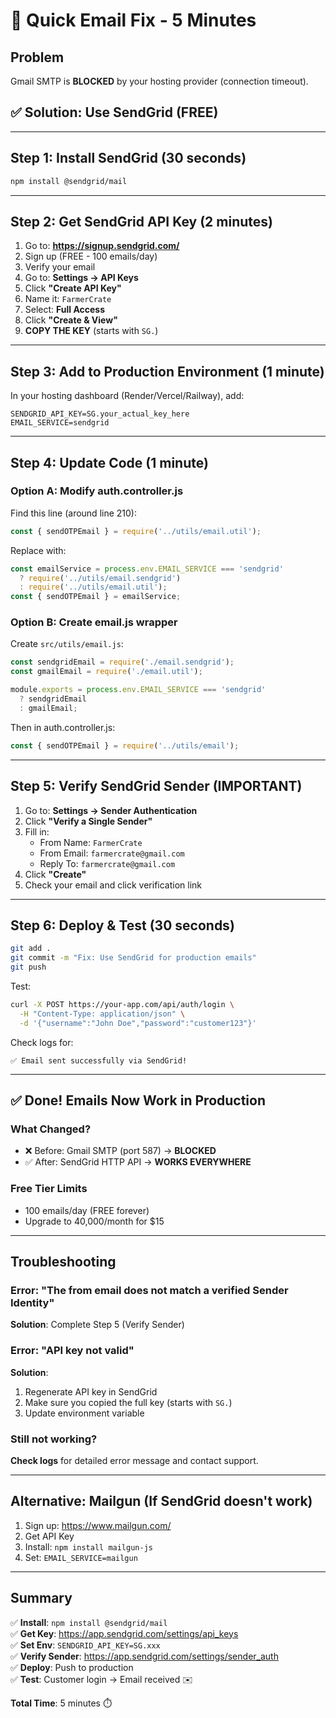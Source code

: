 # 🚀 Quick Email Fix - 5 Minutes

## Problem
Gmail SMTP is **BLOCKED** by your hosting provider (connection timeout).

## ✅ Solution: Use SendGrid (FREE)

---

## Step 1: Install SendGrid (30 seconds)

```bash
npm install @sendgrid/mail
```

---

## Step 2: Get SendGrid API Key (2 minutes)

1. Go to: **https://signup.sendgrid.com/**
2. Sign up (FREE - 100 emails/day)
3. Verify your email
4. Go to: **Settings → API Keys**
5. Click **"Create API Key"**
6. Name it: `FarmerCrate`
7. Select: **Full Access**
8. Click **"Create & View"**
9. **COPY THE KEY** (starts with `SG.`)

---

## Step 3: Add to Production Environment (1 minute)

In your hosting dashboard (Render/Vercel/Railway), add:

```
SENDGRID_API_KEY=SG.your_actual_key_here
EMAIL_SERVICE=sendgrid
```

---

## Step 4: Update Code (1 minute)

### Option A: Modify auth.controller.js

Find this line (around line 210):
```javascript
const { sendOTPEmail } = require('../utils/email.util');
```

Replace with:
```javascript
const emailService = process.env.EMAIL_SERVICE === 'sendgrid' 
  ? require('../utils/email.sendgrid')
  : require('../utils/email.util');
const { sendOTPEmail } = emailService;
```

### Option B: Create email.js wrapper

Create `src/utils/email.js`:
```javascript
const sendgridEmail = require('./email.sendgrid');
const gmailEmail = require('./email.util');

module.exports = process.env.EMAIL_SERVICE === 'sendgrid' 
  ? sendgridEmail 
  : gmailEmail;
```

Then in auth.controller.js:
```javascript
const { sendOTPEmail } = require('../utils/email');
```

---

## Step 5: Verify SendGrid Sender (IMPORTANT)

1. Go to: **Settings → Sender Authentication**
2. Click **"Verify a Single Sender"**
3. Fill in:
   - From Name: `FarmerCrate`
   - From Email: `farmercrate@gmail.com`
   - Reply To: `farmercrate@gmail.com`
4. Click **"Create"**
5. Check your email and click verification link

---

## Step 6: Deploy & Test (30 seconds)

```bash
git add .
git commit -m "Fix: Use SendGrid for production emails"
git push
```

Test:
```bash
curl -X POST https://your-app.com/api/auth/login \
  -H "Content-Type: application/json" \
  -d '{"username":"John Doe","password":"customer123"}'
```

Check logs for:
```
✅ Email sent successfully via SendGrid!
```

---

## ✅ Done! Emails Now Work in Production

### What Changed?
- ❌ Before: Gmail SMTP (port 587) → **BLOCKED**
- ✅ After: SendGrid HTTP API → **WORKS EVERYWHERE**

### Free Tier Limits
- 100 emails/day (FREE forever)
- Upgrade to 40,000/month for $15

---

## Troubleshooting

### Error: "The from email does not match a verified Sender Identity"
**Solution**: Complete Step 5 (Verify Sender)

### Error: "API key not valid"
**Solution**: 
1. Regenerate API key in SendGrid
2. Make sure you copied the full key (starts with `SG.`)
3. Update environment variable

### Still not working?
**Check logs** for detailed error message and contact support.

---

## Alternative: Mailgun (If SendGrid doesn't work)

1. Sign up: https://www.mailgun.com/
2. Get API Key
3. Install: `npm install mailgun-js`
4. Set: `EMAIL_SERVICE=mailgun`

---

## Summary

✅ **Install**: `npm install @sendgrid/mail`  
✅ **Get Key**: https://app.sendgrid.com/settings/api_keys  
✅ **Set Env**: `SENDGRID_API_KEY=SG.xxx`  
✅ **Verify Sender**: https://app.sendgrid.com/settings/sender_auth  
✅ **Deploy**: Push to production  
✅ **Test**: Customer login → Email received ✉️  

**Total Time**: 5 minutes ⏱️
